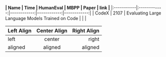**| Name | Time | HumanEval | MBPP | Paper | link |**
|:-----------|:------------:|------------:|------------:|------------:|
| CodeX | 2107 | Evaluating Large Language Models Trained on Code |  |  |

| Left Align | Center Align | Right Align |
|:-----------|:------------:|------------:|
| left       | center       | right       |
| aligned    | aligned      | aligned     |
